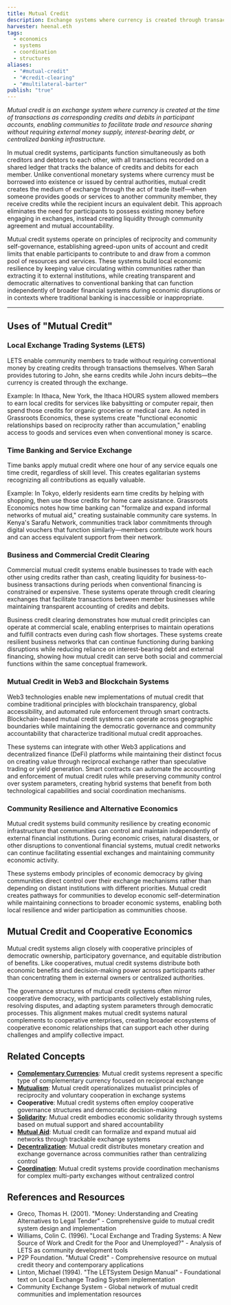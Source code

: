 ```yaml
---
title: Mutual Credit
description: Exchange systems where currency is created through transactions as corresponding credits and debits, enabling communities to facilitate trade without requiring external money supply or centralized banking infrastructure
harvester: heenal.eth
tags:
  - economics
  - systems
  - coordination
  - structures
aliases:
  - "#mutual-credit"
  - "#credit-clearing"
  - "#multilateral-barter"
publish: "true"
---
```


_Mutual credit is an exchange system where currency is created at the time of transactions as corresponding credits and debits in participant accounts, enabling communities to facilitate trade and resource sharing without requiring external money supply, interest-bearing debt, or centralized banking infrastructure._

In mutual credit systems, participants function simultaneously as both creditors and debtors to each other, with all transactions recorded on a shared ledger that tracks the balance of credits and debits for each member. Unlike conventional monetary systems where currency must be borrowed into existence or issued by central authorities, mutual credit creates the medium of exchange through the act of trade itself—when someone provides goods or services to another community member, they receive credits while the recipient incurs an equivalent debit. This approach eliminates the need for participants to possess existing money before engaging in exchanges, instead creating liquidity through community agreement and mutual accountability.

Mutual credit systems operate on principles of reciprocity and community self-governance, establishing agreed-upon units of account and credit limits that enable participants to contribute to and draw from a common pool of resources and services. These systems build local economic resilience by keeping value circulating within communities rather than extracting it to external institutions, while creating transparent and democratic alternatives to conventional banking that can function independently of broader financial systems during economic disruptions or in contexts where traditional banking is inaccessible or inappropriate.

---

## Uses of "Mutual Credit"

### Local Exchange Trading Systems (LETS)

LETS enable community members to trade without requiring conventional money by creating credits through transactions themselves. When Sarah provides tutoring to John, she earns credits while John incurs debits—the currency is created through the exchange.

Example: In Ithaca, New York, the Ithaca HOURS system allowed members to earn local credits for services like babysitting or computer repair, then spend those credits for organic groceries or medical care. As noted in Grassroots Economics, these systems create "functional economic relationships based on reciprocity rather than accumulation," enabling access to goods and services even when conventional money is scarce.

### Time Banking and Service Exchange

Time banks apply mutual credit where one hour of any service equals one time credit, regardless of skill level. This creates egalitarian systems recognizing all contributions as equally valuable.

Example: In Tokyo, elderly residents earn time credits by helping with shopping, then use those credits for home care assistance. Grassroots Economics notes how time banking can "formalize and expand informal networks of mutual aid," creating sustainable community care systems. In Kenya's Sarafu Network, communities track labor commitments through digital vouchers that function similarly—members contribute work hours and can access equivalent support from their network.

### Business and Commercial Credit Clearing

Commercial mutual credit systems enable businesses to trade with each other using credits rather than cash, creating liquidity for business-to-business transactions during periods when conventional financing is constrained or expensive. These systems operate through credit clearing exchanges that facilitate transactions between member businesses while maintaining transparent accounting of credits and debits.

Business credit clearing demonstrates how mutual credit principles can operate at commercial scale, enabling enterprises to maintain operations and fulfill contracts even during cash flow shortages. These systems create resilient business networks that can continue functioning during banking disruptions while reducing reliance on interest-bearing debt and external financing, showing how mutual credit can serve both social and commercial functions within the same conceptual framework.

### Mutual Credit in Web3 and Blockchain Systems

Web3 technologies enable new implementations of mutual credit that combine traditional principles with blockchain transparency, global accessibility, and automated rule enforcement through smart contracts. Blockchain-based mutual credit systems can operate across geographic boundaries while maintaining the democratic governance and community accountability that characterize traditional mutual credit approaches.

These systems can integrate with other Web3 applications and decentralized finance (DeFi) platforms while maintaining their distinct focus on creating value through reciprocal exchange rather than speculative trading or yield generation. Smart contracts can automate the accounting and enforcement of mutual credit rules while preserving community control over system parameters, creating hybrid systems that benefit from both technological capabilities and social coordination mechanisms.

### Community Resilience and Alternative Economics

Mutual credit systems build community resilience by creating economic infrastructure that communities can control and maintain independently of external financial institutions. During economic crises, natural disasters, or other disruptions to conventional financial systems, mutual credit networks can continue facilitating essential exchanges and maintaining community economic activity.

These systems embody principles of economic democracy by giving communities direct control over their exchange mechanisms rather than depending on distant institutions with different priorities. Mutual credit creates pathways for communities to develop economic self-determination while maintaining connections to broader economic systems, enabling both local resilience and wider participation as communities choose.

## Mutual Credit and Cooperative Economics

Mutual credit systems align closely with cooperative principles of democratic ownership, participatory governance, and equitable distribution of benefits. Like cooperatives, mutual credit systems distribute both economic benefits and decision-making power across participants rather than concentrating them in external owners or centralized authorities.

The governance structures of mutual credit systems often mirror cooperative democracy, with participants collectively establishing rules, resolving disputes, and adapting system parameters through democratic processes. This alignment makes mutual credit systems natural complements to cooperative enterprises, creating broader ecosystems of cooperative economic relationships that can support each other during challenges and amplify collective impact.

## Related Concepts

- **[Complementary Currencies](tags/complementary-currencies.md)**: Mutual credit systems represent a specific type of complementary currency focused on reciprocal exchange
- **[Mutualism](tags/mutualism.md)**: Mutual credit operationalizes mutualist principles of reciprocity and voluntary cooperation in exchange systems
- **Cooperative**: Mutual credit systems often employ cooperative governance structures and democratic decision-making
- **[Solidarity](tags/solidarity.md)**: Mutual credit embodies economic solidarity through systems based on mutual support and shared accountability
- **[Mutual Aid](tags/mutual-aid.md)**: Mutual credit can formalize and expand mutual aid networks through trackable exchange systems
- **[Decentralization](tags/decentralization.md)**: Mutual credit distributes monetary creation and exchange governance across communities rather than centralizing control
- **[Coordination](tags/coordination.md)**: Mutual credit systems provide coordination mechanisms for complex multi-party exchanges without centralized control

## References and Resources

- Greco, Thomas H. (2001). "Money: Understanding and Creating Alternatives to Legal Tender" - Comprehensive guide to mutual credit system design and implementation
- Williams, Colin C. (1996). "Local Exchange and Trading Systems: A New Source of Work and Credit for the Poor and Unemployed?" - Analysis of LETS as community development tools
- P2P Foundation. "Mutual Credit" - Comprehensive resource on mutual credit theory and contemporary applications
- Linton, Michael (1994). "The LETSystem Design Manual" - Foundational text on Local Exchange Trading System implementation
- Community Exchange System - Global network of mutual credit communities and implementation resources